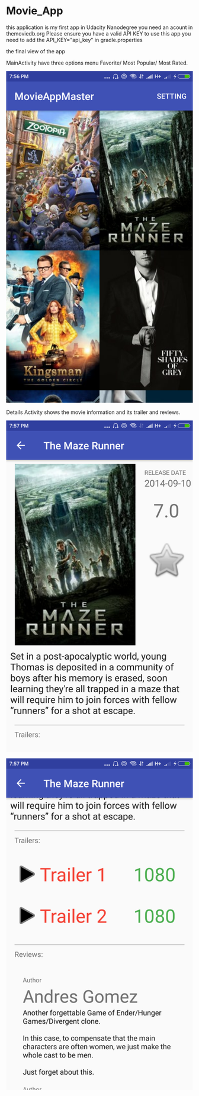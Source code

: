 # Movie_App
this application is my first app in Udacity Nanodegree
you need an acount in themoviedb.org 
Please ensure you have a valid API KEY to use this app
you need to add the API_KEY="api_key" in gradle.properties


the final view of the app 


MainActivity
have three options menu Favorite/ Most Popular/ Most Rated.

![alt text](https://github.com/MomenAli/Movie-Stage2/blob/Save-Favorite-Only/Main_Activity.png)



Details Activity
shows the movie information and its trailer and reviews.


![alt text](https://github.com/MomenAli/Movie-Stage2/blob/Save-Favorite-Only/Details_Activity1.png)

![alt text](https://github.com/MomenAli/Movie-Stage2/blob/Save-Favorite-Only/Details_activity2.png)
